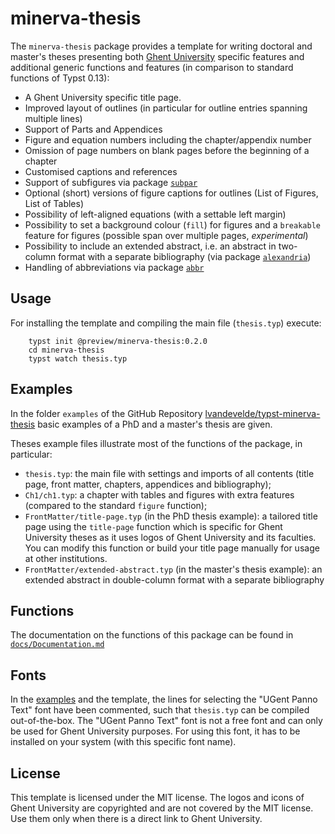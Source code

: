 

# minerva-thesis

The `minerva-thesis` package provides a template for writing doctoral and master's theses presenting both [Ghent University](https://www.ugent.be/en) specific features and additional generic functions and features (in comparison to standard functions of Typst 0.13):

- A Ghent University specific title page. 
- Improved layout of outlines (in particular for outline entries spanning multiple lines)
- Support of Parts and Appendices
- Figure and equation numbers including the chapter/appendix number
- Omission of page numbers on blank pages before the beginning of a chapter
- Customised captions and references
- Support of subfigures via package [`subpar`](https://typst.app/universe/package/subpar)
- Optional (short) versions of figure captions for outlines (List of Figures, List of Tables)
- Possibility of left-aligned equations (with a settable left margin)
- Possibility to set a background colour (`fill`) for figures and a `breakable` feature for figures (possible span over multiple pages, *experimental*)
- Possibility to include an extended abstract, i.e. an abstract in two-column format with a separate bibliography (via package [`alexandria`](https://typst.app/universe/package/alexandria))
- Handling of abbreviations via package [`abbr`](https://typst.app/universe/package/abbr)


## Usage

For installing the template and compiling the main file (`thesis.typ`) execute:
    
        typst init @preview/minerva-thesis:0.2.0
        cd minerva-thesis
        typst watch thesis.typ
 

 
## Examples

In the folder `examples` of the GitHub Repository [lvandevelde/typst-minerva-thesis](https://github.com/lvandevelde/typst-minerva-thesis) basic examples of a PhD and a master's thesis are given. 

Theses example files illustrate most of the functions of the package, in particular:

- `thesis.typ`: the main file with settings and imports of all contents (title page, front matter, chapters, appendices and bibliography);
- `Ch1/ch1.typ`: a chapter with tables and figures with extra features (compared to the standard `figure` function);
- `FrontMatter/title-page.typ` (in the PhD thesis example): a tailored title page using the `title-page` function which is specific for Ghent University theses as it uses logos of Ghent University and its faculties. You can modify this function or build your title page manually for usage at other institutions.
- `FrontMatter/extended-abstract.typ` (in the master's thesis example): an extended abstract in double-column format with a separate bibliography


## Functions

The documentation on the functions of this package can be found in [`docs/Documentation.md`](https://github.com/lvandevelde/typst-minerva-thesis/blob/v0.2.0/docs/Documentation.md) 
 

## Fonts

In the  [examples](#examples) and the template, the lines for selecting the "UGent Panno Text" font have been commented, such that `thesis.typ` can be compiled out-of-the-box. The "UGent Panno Text" font is not a free font and can only be used for Ghent University purposes. For using this font, it has to be installed on your system (with this specific font name).


## License
This template is licensed under the MIT license.
The logos and icons of Ghent University are copyrighted and are not covered by the MIT license. Use them only when there is a direct link to Ghent University. 
